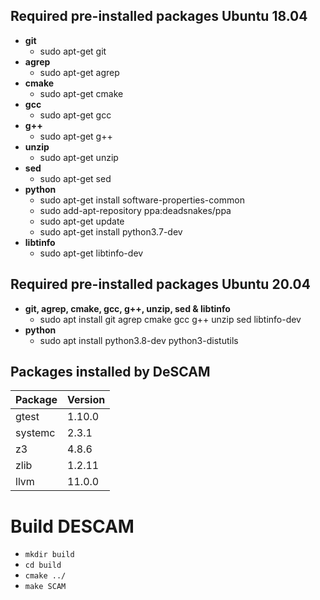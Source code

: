 ## Required pre-installed packages Ubuntu 18.04

* **git**
    * sudo apt-get git
* **agrep**
    * sudo apt-get agrep
* **cmake** 
    * sudo apt-get cmake       
* **gcc**
    * sudo apt-get gcc
* **g++**
    * sudo apt-get g++
* **unzip**
    * sudo apt-get unzip
* **sed**
    * sudo apt-get sed
* **python**
    * sudo apt-get install software-properties-common
    * sudo add-apt-repository ppa:deadsnakes/ppa
    * sudo apt-get update
    * sudo apt-get install python3.7-dev
* **libtinfo**
    * sudo apt-get libtinfo-dev 


## Required pre-installed packages Ubuntu 20.04

* **git, agrep, cmake, gcc, g++, unzip, sed & libtinfo**
    * sudo apt install git agrep cmake gcc g++ unzip sed libtinfo-dev
* **python**
    * sudo apt install python3.8-dev python3-distutils

## Packages installed by DeSCAM

Package |   Version
------- |   --------
gtest   |   1.10.0
systemc |   2.3.1
z3      |   4.8.6
zlib    |   1.2.11
llvm    |   11.0.0

# Build DESCAM
   * `mkdir build`
   * `cd build`
   * `cmake ../`
   * `make SCAM`
